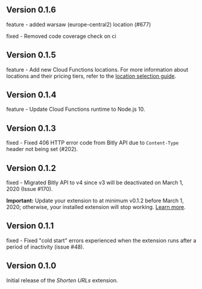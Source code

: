 ## Version 0.1.6


feature - added warsaw (europe-central2) location (#677)

fixed - Removed code coverage check on ci

## Version 0.1.5

feature - Add new Cloud Functions locations. For more information about locations and their pricing tiers, refer to the [location selection guide](https://firebase.google.com/docs/functions/locations).

## Version 0.1.4

feature - Update Cloud Functions runtime to Node.js 10.

## Version 0.1.3

fixed - Fixed 406 HTTP error code from Bitly API due to `Content-Type` header not being set (#202).

## Version 0.1.2

fixed - Migrated Bitly API to v4 since v3 will be deactivated on March 1, 2020 (Issue #170).

**Important:** Update your extension to at minimum v0.1.2 before March 1, 2020; otherwise, your installed extension will stop working. [Learn more](https://dev.bitly.com/deprecated.html).

## Version 0.1.1

fixed - Fixed "cold start" errors experienced when the extension runs after a period of inactivity (issue #48).

## Version 0.1.0

Initial release of the _Shorten URLs_ extension.
